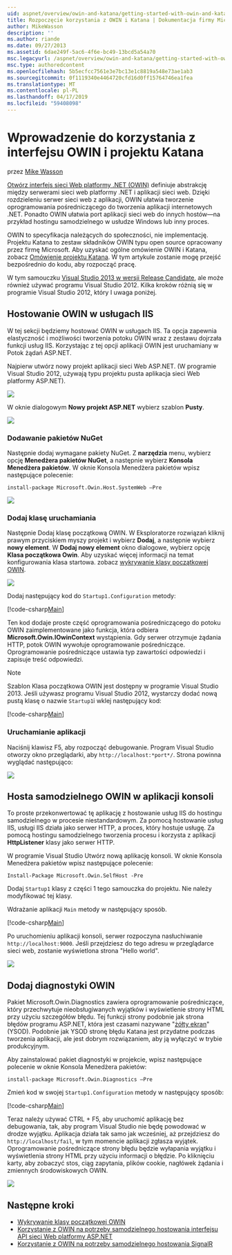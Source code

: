 ```yaml
---
uid: aspnet/overview/owin-and-katana/getting-started-with-owin-and-katana
title: Rozpoczęcie korzystania z OWIN i Katana | Dokumentacja firmy Microsoft
author: MikeWasson
description: ''
ms.author: riande
ms.date: 09/27/2013
ms.assetid: 6dae249f-5ac6-4f6e-bc49-13bcd5a54a70
msc.legacyurl: /aspnet/overview/owin-and-katana/getting-started-with-owin-and-katana
msc.type: authoredcontent
ms.openlocfilehash: 5b5ecfcc7561e3e7bc13e1c8819a548e73ae1ab3
ms.sourcegitcommit: 0f1119340e4464720cfd16d0ff15764746ea1fea
ms.translationtype: MT
ms.contentlocale: pl-PL
ms.lasthandoff: 04/17/2019
ms.locfileid: "59408098"
---
```

# <a name="getting-started-with-owin-and-katana"></a>Wprowadzenie do korzystania z interfejsu OWIN i projektu Katana

przez [Mike Wasson](https://github.com/MikeWasson)

[Otwórz interfejs sieci Web platformy .NET (OWIN)](http://owin.org/) definiuje abstrakcję między serwerami sieci web platformy .NET i aplikacji sieci web. Dzięki rozdzieleniu serwer sieci web z aplikacji, OWIN ułatwia tworzenie oprogramowania pośredniczącego do tworzenia aplikacji internetowych .NET. Ponadto OWIN ułatwia port aplikacji sieci web do innych hostów&#8212;na przykład hostingu samodzielnego w usłudze Windows lub inny proces.

OWIN to specyfikacja należących do społeczności, nie implementację. Projektu Katana to zestaw składników OWIN typu open source opracowany przez firmę Microsoft. Aby uzyskać ogólne omówienie OWIN i Katana, zobacz [Omówienie projektu Katana](an-overview-of-project-katana.md). W tym artykule zostanie mogę przejść bezpośrednio do kodu, aby rozpocząć pracę.

W tym samouczku [Visual Studio 2013 w wersji Release Candidate](https://go.microsoft.com/fwlink/?LinkId=306566), ale może również używać programu Visual Studio 2012. Kilka kroków różnią się w programie Visual Studio 2012, który I uwaga poniżej.

## <a name="host-owin-in-iis"></a>Hostowanie OWIN w usługach IIS

W tej sekcji będziemy hostować OWIN w usługach IIS. Ta opcja zapewnia elastyczność i możliwości tworzenia potoku OWIN wraz z zestawu dojrzała funkcji usług IIS. Korzystając z tej opcji aplikacji OWIN jest uruchamiany w Potok żądań ASP.NET.

Najpierw utwórz nowy projekt aplikacji sieci Web ASP.NET. (W programie Visual Studio 2012, używają typu projektu pusta aplikacja sieci Web platformy ASP.NET).

![](getting-started-with-owin-and-katana/_static/image1.png)

W oknie dialogowym **Nowy projekt ASP.NET** wybierz szablon **Pusty**.

![](getting-started-with-owin-and-katana/_static/image2.png)

### <a name="add-nuget-packages"></a>Dodawanie pakietów NuGet

Następnie dodaj wymagane pakiety NuGet. Z **narzędzia** menu, wybierz opcję **Menedżera pakietów NuGet**, a następnie wybierz **Konsola Menedżera pakietów**. W oknie Konsola Menedżera pakietów wpisz następujące polecenie:

`install-package Microsoft.Owin.Host.SystemWeb –Pre`

![](getting-started-with-owin-and-katana/_static/image3.png)

### <a name="add-a-startup-class"></a>Dodaj klasę uruchamiania

Następnie Dodaj klasę początkową OWIN. W Eksploratorze rozwiązań kliknij prawym przyciskiem myszy projekt i wybierz **Dodaj**, a następnie wybierz **nowy element**. W **Dodaj nowy element** okno dialogowe, wybierz opcję **Klasa początkowa Owin**. Aby uzyskać więcej informacji na temat konfigurowania klasa startowa. zobacz [wykrywanie klasy początkowej OWIN](owin-startup-class-detection.md).

![](getting-started-with-owin-and-katana/_static/image4.png)

Dodaj następujący kod do `Startup1.Configuration` metody:

[!code-csharp[Main](getting-started-with-owin-and-katana/samples/sample1.cs?highlight=3)]

Ten kod dodaje proste część oprogramowania pośredniczącego do potoku OWIN zaimplementowane jako funkcja, która odbiera **Microsoft.Owin.IOwinContext** wystąpienia. Gdy serwer otrzymuje żądania HTTP, potok OWIN wywołuje oprogramowanie pośredniczące. Oprogramowanie pośredniczące ustawia typ zawartości odpowiedzi i zapisuje treść odpowiedzi.

> [!NOTE]
> Szablon Klasa początkowa OWIN jest dostępny w programie Visual Studio 2013. Jeśli używasz programu Visual Studio 2012, wystarczy dodać nową pustą klasę o nazwie `Startup1`i wklej następujący kod:


[!code-csharp[Main](getting-started-with-owin-and-katana/samples/sample2.cs)]

### <a name="run-the-application"></a>Uruchamianie aplikacji

Naciśnij klawisz F5, aby rozpocząć debugowanie. Program Visual Studio otworzy okno przeglądarki, aby `http://localhost:*port*/`. Strona powinna wyglądać następująco:

![](getting-started-with-owin-and-katana/_static/image5.png)

## <a name="self-host-owin-in-a-console-application"></a>Hosta samodzielnego OWIN w aplikacji konsoli

To proste przekonwertować tę aplikację z hostowanie usług IIS do hostingu samodzielnego w procesie niestandardowym. Za pomocą hostowanie usług IIS, usługi IIS działa jako serwer HTTP, a proces, który hostuje usługę. Za pomocą hostingu samodzielnego tworzenia procesu i korzysta z aplikacji **HttpListener** klasy jako serwer HTTP.

W programie Visual Studio Utwórz nową aplikację konsoli. W oknie Konsola Menedżera pakietów wpisz następujące polecenie:

`Install-Package Microsoft.Owin.SelfHost -Pre`

Dodaj `Startup1` klasy z części 1 tego samouczka do projektu. Nie należy modyfikować tej klasy.

Wdrażanie aplikacji `Main` metody w następujący sposób.

[!code-csharp[Main](getting-started-with-owin-and-katana/samples/sample3.cs)]

Po uruchomieniu aplikacji konsoli, serwer rozpoczyna nasłuchiwanie `http://localhost:9000`. Jeśli przejdziesz do tego adresu w przeglądarce sieci web, zostanie wyświetlona strona "Hello world".

![](getting-started-with-owin-and-katana/_static/image6.png)

## <a name="add-owin-diagnostics"></a>Dodaj diagnostyki OWIN

Pakiet Microsoft.Owin.Diagnostics zawiera oprogramowanie pośredniczące, który przechwytuje nieobsługiwanych wyjątków i wyświetlenie strony HTML przy użyciu szczegółów błędu. Tej funkcji strony podobnie jak strona błędów programu ASP.NET, która jest czasami nazywane "[żółty ekran](http://en.wikipedia.org/wiki/Yellow_Screen_of_Death#Yellow)" (YSOD). Podobnie jak YSOD stronę błędu Katana jest przydatne podczas tworzenia aplikacji, ale jest dobrym rozwiązaniem, aby ją wyłączyć w trybie produkcyjnym.

Aby zainstalować pakiet diagnostyki w projekcie, wpisz następujące polecenie w oknie Konsola Menedżera pakietów:

`install-package Microsoft.Owin.Diagnostics –Pre`

Zmień kod w swojej `Startup1.Configuration` metody w następujący sposób:

[!code-csharp[Main](getting-started-with-owin-and-katana/samples/sample4.cs?highlight=4,9-12)]

Teraz należy używać CTRL + F5, aby uruchomić aplikację bez debugowania, tak, aby program Visual Studio nie będę powodować w drodze wyjątku. Aplikacja działa tak samo jak wcześniej, aż przejdziesz do `http://localhost/fail`, w tym momencie aplikacji zgłasza wyjątek. Oprogramowanie pośredniczące strony błędu będzie wyłapania wyjątku i wyświetlenia strony HTML przy użyciu informacji o błędzie. Po kliknięciu karty, aby zobaczyć stos, ciąg zapytania, plików cookie, nagłówek żądania i zmiennych środowiskowych OWIN.

![](getting-started-with-owin-and-katana/_static/image7.png)

## <a name="next-steps"></a>Następne kroki

- [Wykrywanie klasy początkowej OWIN](owin-startup-class-detection.md)
- [Korzystanie z OWIN na potrzeby samodzielnego hostowania interfejsu API sieci Web platformy ASP.NET](../../../web-api/overview/hosting-aspnet-web-api/use-owin-to-self-host-web-api.md)
- [Korzystanie z OWIN na potrzeby samodzielnego hostowania SignalR](../../../signalr/overview/deployment/tutorial-signalr-self-host.md)
